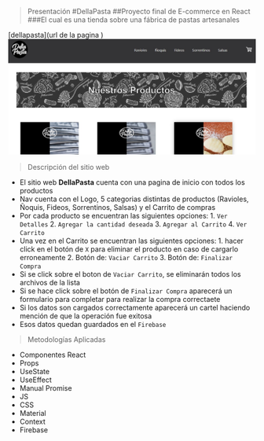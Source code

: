 

>Presentación
#DellaPasta
##Proyecto final de E-commerce en React 
###El cual es una tienda sobre una fábrica de pastas artesanales

[dellapasta](url de la pagina )
![web site dellapasta](./public/website.jpg)

>Descripción del sitio web
* El sitio web **DellaPasta** cuenta con una pagina de inicio  con todos los productos
* Nav cuenta con el Logo, 5 categorias distintas de productos (Ravioles, Ñoquis, Fideos, Sorrentinos, Salsas) y el Carrito de compras
* Por cada producto se encuentran las siguientes opciones:
            1. ```Ver Detalles```
            2. ```Agregar la cantidad deseada``` 
            3. ```Agregar al Carrito```
            4. ```Ver Carrito```
* Una vez en el Carrito se encuentran las siguientes opciones:
            1.  hacer click en el botón de ```X``` para eliminar el producto en caso de cargarlo erroneamente
            2. Botón de: ```Vaciar Carrito```
            3. Botón de: ```Finalizar Compra ```
* Si se click sobre el boton de ```Vaciar Carrito```, se eliminarán todos los archivos de la lista
* Si se hace click sobre el botón de ```Finalizar Compra``` aparecerá un formulario para completar para realizar la compra correctaete
* Si los datos son cargados correctamente aparecerá un cartel haciendo mención de que la operación fue exitosa
* Esos datos quedan guardados en el ```Firebase```


>Metodologías Aplicadas
* Componentes React
* Props
* UseState
* UseEffect
* Manual Promise
* JS
* CSS
* Material
* Context
* Firebase

